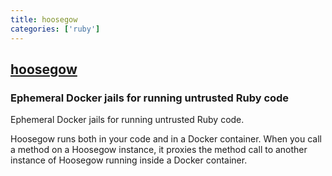 ```yaml
---
title: hoosegow
categories: ['ruby']
---
```

## [hoosegow](https://github.com/github/hoosegow)

### Ephemeral Docker jails for running untrusted Ruby code


Ephemeral Docker jails for running untrusted Ruby code.

Hoosegow runs both in your code and in a Docker container. When you call a method on a Hoosegow instance, it proxies the method call to another instance of Hoosegow running inside a Docker container.
